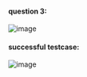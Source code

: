 #### question 3:

![image](https://github.com/pn1616/ACM_TASK_PAVITHRA_NAIR/assets/143744137/0ea7468a-7b59-419d-b4f7-c2b0f7f68652)


#### successful testcase:

![image](https://github.com/pn1616/ACM_TASK_PAVITHRA_NAIR/assets/143744137/0ea7468a-7b59-419d-b4f7-c2b0f7f68652)
